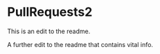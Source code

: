 # PullRequests2

This is an edit to the readme.

A further edit to the readme that contains vital info.

